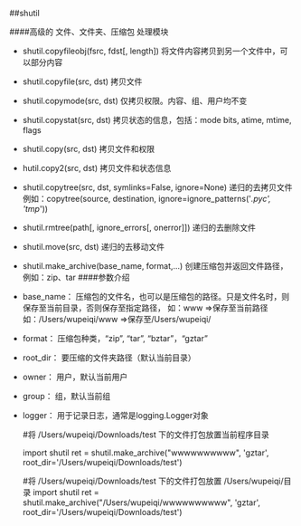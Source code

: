 ##shutil

####高级的 文件、文件夹、压缩包 处理模块

* shutil.copyfileobj(fsrc, fdst[, length])  将文件内容拷贝到另一个文件中，可以部分内容
* shutil.copyfile(src, dst)  拷贝文件
* shutil.copymode(src, dst)
 仅拷贝权限。内容、组、用户均不变
* shutil.copystat(src, dst)  拷贝状态的信息，包括：mode bits, atime, mtime, flags
* shutil.copy(src, dst)  拷贝文件和权限
* hutil.copy2(src, dst)  拷贝文件和状态信息
* shutil.copytree(src, dst, symlinks=False, ignore=None)  递归的去拷贝文件
	例如：copytree(source, destination, ignore=ignore_patterns('*.pyc', 'tmp*'))
* shutil.rmtree(path[, ignore_errors[, onerror]])  递归的去删除文件
* shutil.move(src, dst)  递归的去移动文件
* shutil.make_archive(base_name, format,...)
	创建压缩包并返回文件路径，例如：zip、tar
####参数介绍
* base_name： 压缩包的文件名，也可以是压缩包的路径。只是文件名时，则保存至当前目录，否则保存至指定路径，
	如：www                        =>保存至当前路径
	如：/Users/wupeiqi/www =>保存至/Users/wupeiqi/
* format：	压缩包种类，“zip”, “tar”, “bztar”，“gztar”
* root_dir：	要压缩的文件夹路径（默认当前目录）
* owner：	用户，默认当前用户
* group：	组，默认当前组
* logger：	用于记录日志，通常是logging.Logger对象


	#将 /Users/wupeiqi/Downloads/test 下的文件打包放置当前程序目录
	 
	import shutil
	ret = shutil.make_archive("wwwwwwwwww", 'gztar', root_dir='/Users/wupeiqi/Downloads/test')
	 
	 
	#将 /Users/wupeiqi/Downloads/test 下的文件打包放置 /Users/wupeiqi/目录
	import shutil
	ret = shutil.make_archive("/Users/wupeiqi/wwwwwwwwww", 'gztar', root_dir='/Users/wupeiqi/Downloads/test')